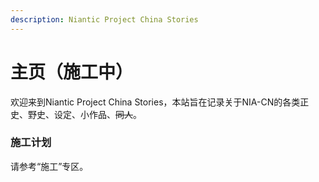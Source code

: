 ```yaml
---
description: Niantic Project China Stories
---
```


# 主页（施工中）

欢迎来到Niantic Project China Stories，本站旨在记录关于NIA-CN的各类正史、野史、设定、小作品、~~同人~~。

### 施工计划

请参考“施工”专区。

